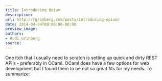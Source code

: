 ```yaml
---
title: Introducing Opium
description:
url: http://rgrinberg.com/posts/introducing-opium/
date: 2014-04-04T00:00:00-00:00
preview_image:
authors:
- Rudi Grinberg
source:
---
```


<p>One itch that I usually need to scratch is setting up quick and dirty
REST API&rsquo;s - preferably in OCaml. OCaml does have a few options for web
development but I found them to be not so great fits for my needs. To
summarize:</p>

